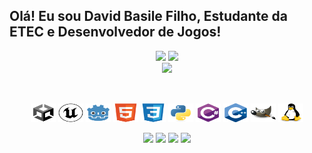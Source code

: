 ## Olá! Eu sou David Basile Filho, Estudante da ETEC e Desenvolvedor de Jogos!
<div align="center">
  <img height="160em" src="https://github-readme-stats.vercel.app/api?username=DavidBF16&show_icons=true&theme=dracula&include_all_commits=true&count_private=true">
  <img height="160em" src="https://github-readme-stats.vercel.app/api/top-langs/?username=DavidBF16&layout=compact&langs_count=7&theme=dracula">
</div>

<div align="center">
  <img height="160em" src="https://github.com/DavidBF16/DavidBF16/blob/output/github-contribution-grid-snake.svg">   
</div>

##
  
<div align="center" style="display: inline_block"><br>
  <img align="center" alt="David-Unity" height="30" width="40" background-color="white"  src="https://raw.githubusercontent.com/devicons/devicon/master/icons/unity/unity-original.svg">
  <img align="center" alt="David-Unreal" height="30" width="40" background-color="white" src="https://raw.githubusercontent.com/devicons/devicon/master/icons/unrealengine/unrealengine-original.svg">
    <img align="center" alt="David-Godot" height="30" width="40" src="https://raw.githubusercontent.com/devicons/devicon/master/icons/godot/godot-original.svg">
  <img align="center" alt="David-HTML" height="30" width="40" src="https://raw.githubusercontent.com/devicons/devicon/master/icons/html5/html5-original.svg">
  <img align="center" alt="David-CSS" height="30" width="40" src="https://raw.githubusercontent.com/devicons/devicon/master/icons/css3/css3-original.svg">
  <img align="center" alt="David-Python" height="30" width="40" src="https://raw.githubusercontent.com/devicons/devicon/master/icons/python/python-original.svg">
  <img align="center" alt="David-Cs" height="30" width="40" src="https://raw.githubusercontent.com/devicons/devicon/master/icons/csharp/csharp-original.svg">
  <img align="center" alt="David-Cs" height="30" width="40" src="https://raw.githubusercontent.com/devicons/devicon/master/icons/cplusplus/cplusplus-original.svg">
  <img align="center" alt="David-Cs" height="30" width="40" src="https://raw.githubusercontent.com/devicons/devicon/master/icons/gimp/gimp-original.svg">
  <img align="center" alt="David-Cs" height="30" width="40" src="https://raw.githubusercontent.com/devicons/devicon/master/icons/linux/linux-original.svg">
</div>

<br>
 
<div align="center"> 
  <a href="https://www.linkedin.com/in/davidbasilefilho" target="_blank"><img src="https://img.shields.io/badge/-LinkedIn-%230077B5?style=for-the-badge&logo=linkedin&logoColor=white" target="_blank"></a> 
  <a href="https://instagram.com/davidbf16" target="_blank"><img src="https://img.shields.io/badge/-Instagram-%23E4405F?style=for-the-badge&logo=instagram&logoColor=white" target="_blank"></a>
 	<a href="https://www.twitch.tv/davidddev" target="_blank"><img src="https://img.shields.io/badge/Twitch-9146FF?style=for-the-badge&logo=twitch&logoColor=white" target="_blank"></a>
  <a href = "mailto:davidbasilefilho@gmail.com"><img src="https://img.shields.io/badge/-Gmail-%23333?style=for-the-badge&logo=gmail&logoColor=white" target="_blank"></a>
  
 </div>
